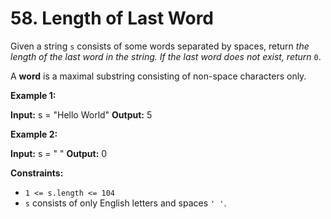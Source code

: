 # 58. Length of Last Word

Given a string  `s`  consists of some words separated by spaces, return  _the length of the last word in the string. If the last word does not exist, return_ `0`.

A  **word**  is a maximal substring consisting of non-space characters only.

**Example 1:**

**Input:** s = "Hello World"
**Output:** 5

**Example 2:**

**Input:** s = " "
**Output:** 0

**Constraints:**

-   `1 <= s.length <= 104`
-   `s`  consists of only English letters and spaces  `' '`.
